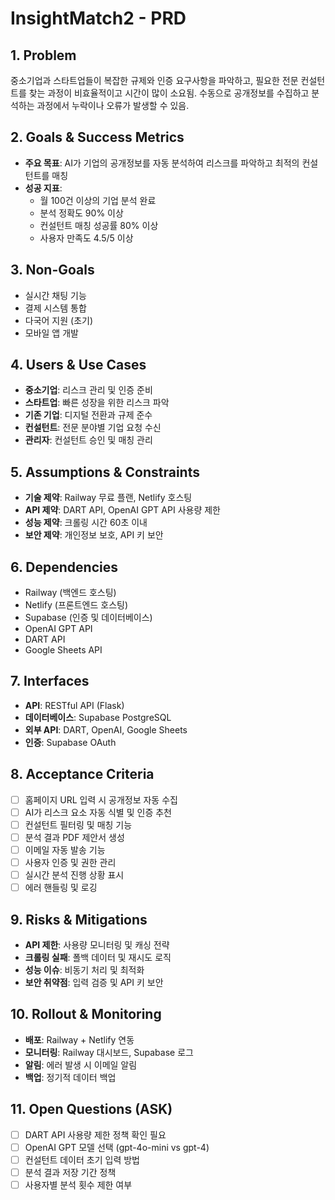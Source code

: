 # InsightMatch2 - PRD

## 1. Problem
중소기업과 스타트업들이 복잡한 규제와 인증 요구사항을 파악하고, 필요한 전문 컨설턴트를 찾는 과정이 비효율적이고 시간이 많이 소요됨. 수동으로 공개정보를 수집하고 분석하는 과정에서 누락이나 오류가 발생할 수 있음.

## 2. Goals & Success Metrics
- **주요 목표**: AI가 기업의 공개정보를 자동 분석하여 리스크를 파악하고 최적의 컨설턴트를 매칭
- **성공 지표**: 
  - 월 100건 이상의 기업 분석 완료
  - 분석 정확도 90% 이상
  - 컨설턴트 매칭 성공률 80% 이상
  - 사용자 만족도 4.5/5 이상

## 3. Non-Goals
- 실시간 채팅 기능
- 결제 시스템 통합
- 다국어 지원 (초기)
- 모바일 앱 개발

## 4. Users & Use Cases
- **중소기업**: 리스크 관리 및 인증 준비
- **스타트업**: 빠른 성장을 위한 리스크 파악
- **기존 기업**: 디지털 전환과 규제 준수
- **컨설턴트**: 전문 분야별 기업 요청 수신
- **관리자**: 컨설턴트 승인 및 매칭 관리

## 5. Assumptions & Constraints
- **기술 제약**: Railway 무료 플랜, Netlify 호스팅
- **API 제약**: DART API, OpenAI GPT API 사용량 제한
- **성능 제약**: 크롤링 시간 60초 이내
- **보안 제약**: 개인정보 보호, API 키 보안

## 6. Dependencies
- Railway (백엔드 호스팅)
- Netlify (프론트엔드 호스팅)
- Supabase (인증 및 데이터베이스)
- OpenAI GPT API
- DART API
- Google Sheets API

## 7. Interfaces
- **API**: RESTful API (Flask)
- **데이터베이스**: Supabase PostgreSQL
- **외부 API**: DART, OpenAI, Google Sheets
- **인증**: Supabase OAuth

## 8. Acceptance Criteria
- [ ] 홈페이지 URL 입력 시 공개정보 자동 수집
- [ ] AI가 리스크 요소 자동 식별 및 인증 추천
- [ ] 컨설턴트 필터링 및 매칭 기능
- [ ] 분석 결과 PDF 제안서 생성
- [ ] 이메일 자동 발송 기능
- [ ] 사용자 인증 및 권한 관리
- [ ] 실시간 분석 진행 상황 표시
- [ ] 에러 핸들링 및 로깅

## 9. Risks & Mitigations
- **API 제한**: 사용량 모니터링 및 캐싱 전략
- **크롤링 실패**: 폴백 데이터 및 재시도 로직
- **성능 이슈**: 비동기 처리 및 최적화
- **보안 취약점**: 입력 검증 및 API 키 보안

## 10. Rollout & Monitoring
- **배포**: Railway + Netlify 연동
- **모니터링**: Railway 대시보드, Supabase 로그
- **알림**: 에러 발생 시 이메일 알림
- **백업**: 정기적 데이터 백업

## 11. Open Questions (ASK)
- [ ] DART API 사용량 제한 정책 확인 필요
- [ ] OpenAI GPT 모델 선택 (gpt-4o-mini vs gpt-4)
- [ ] 컨설턴트 데이터 초기 입력 방법
- [ ] 분석 결과 저장 기간 정책
- [ ] 사용자별 분석 횟수 제한 여부
